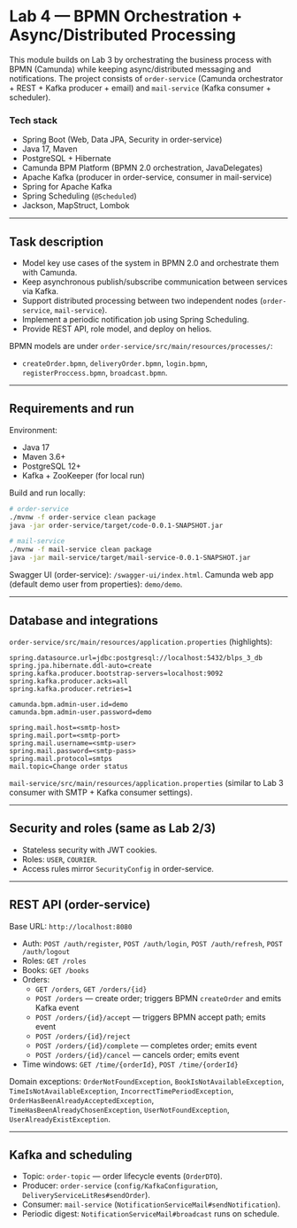 # Lab 4 — BPMN Orchestration + Async/Distributed Processing

This module builds on Lab 3 by orchestrating the business process with BPMN (Camunda) while keeping async/distributed messaging and notifications. The project consists of `order-service` (Camunda orchestrator + REST + Kafka producer + email) and `mail-service` (Kafka consumer + scheduler).

### Tech stack
- Spring Boot (Web, Data JPA, Security in order-service)
- Java 17, Maven
- PostgreSQL + Hibernate
- Camunda BPM Platform (BPMN 2.0 orchestration, JavaDelegates)
- Apache Kafka (producer in order-service, consumer in mail-service)
- Spring for Apache Kafka
- Spring Scheduling (`@Scheduled`)
- Jackson, MapStruct, Lombok

---

## Task description

- Model key use cases of the system in BPMN 2.0 and orchestrate them with Camunda.
- Keep asynchronous publish/subscribe communication between services via Kafka.
- Support distributed processing between two independent nodes (`order-service`, `mail-service`).
- Implement a periodic notification job using Spring Scheduling.
- Provide REST API, role model, and deploy on helios.

BPMN models are under `order-service/src/main/resources/processes/`:
- `createOrder.bpmn`, `deliveryOrder.bpmn`, `login.bpmn`, `registerProccess.bpmn`, `broadcast.bpmn`.

---

## Requirements and run

Environment:
- Java 17
- Maven 3.6+
- PostgreSQL 12+
- Kafka + ZooKeeper (for local run)

Build and run locally:
```bash
# order-service
./mvnw -f order-service clean package
java -jar order-service/target/code-0.0.1-SNAPSHOT.jar

# mail-service
./mvnw -f mail-service clean package
java -jar mail-service/target/mail-service-0.0.1-SNAPSHOT.jar
```

Swagger UI (order-service): `/swagger-ui/index.html`.
Camunda web app (default demo user from properties): `demo/demo`.

---

## Database and integrations

`order-service/src/main/resources/application.properties` (highlights):
```text
spring.datasource.url=jdbc:postgresql://localhost:5432/blps_3_db
spring.jpa.hibernate.ddl-auto=create
spring.kafka.producer.bootstrap-servers=localhost:9092
spring.kafka.producer.acks=all
spring.kafka.producer.retries=1

camunda.bpm.admin-user.id=demo
camunda.bpm.admin-user.password=demo

spring.mail.host=<smtp-host>
spring.mail.port=<smtp-port>
spring.mail.username=<smtp-user>
spring.mail.password=<smtp-pass>
spring.mail.protocol=smtps
mail.topic=Change order status
```

`mail-service/src/main/resources/application.properties` (similar to Lab 3 consumer with SMTP + Kafka consumer settings).

---

## Security and roles (same as Lab 2/3)

- Stateless security with JWT cookies.
- Roles: `USER`, `COURIER`.
- Access rules mirror `SecurityConfig` in order-service.

---

## REST API (order-service)

Base URL: `http://localhost:8080`

- Auth: `POST /auth/register`, `POST /auth/login`, `POST /auth/refresh`, `POST /auth/logout`
- Roles: `GET /roles`
- Books: `GET /books`
- Orders:
  - `GET /orders`, `GET /orders/{id}`
  - `POST /orders` — create order; triggers BPMN `createOrder` and emits Kafka event
  - `POST /orders/{id}/accept` — triggers BPMN accept path; emits event
  - `POST /orders/{id}/reject`
  - `POST /orders/{id}/complete` — completes order; emits event
  - `POST /orders/{id}/cancel` — cancels order; emits event
- Time windows: `GET /time/{orderId}`, `POST /time/{orderId}`

Domain exceptions: `OrderNotFoundException`, `BookIsNotAvailableException`, `TimeIsNotAvailableException`, `IncorrectTimePeriodException`, `OrderHasBeenAlreadyAcceptedException`, `TimeHasBeenAlreadyChosenException`, `UserNotFoundException`, `UserAlreadyExistException`.

---

## Kafka and scheduling

- Topic: `order-topic` — order lifecycle events (`OrderDTO`).
- Producer: `order-service` (`config/KafkaConfiguration`, `DeliveryServiceLitRes#sendOrder`).
- Consumer: `mail-service` (`NotificationServiceMail#sendNotification`).
- Periodic digest: `NotificationServiceMail#broadcast` runs on schedule.

